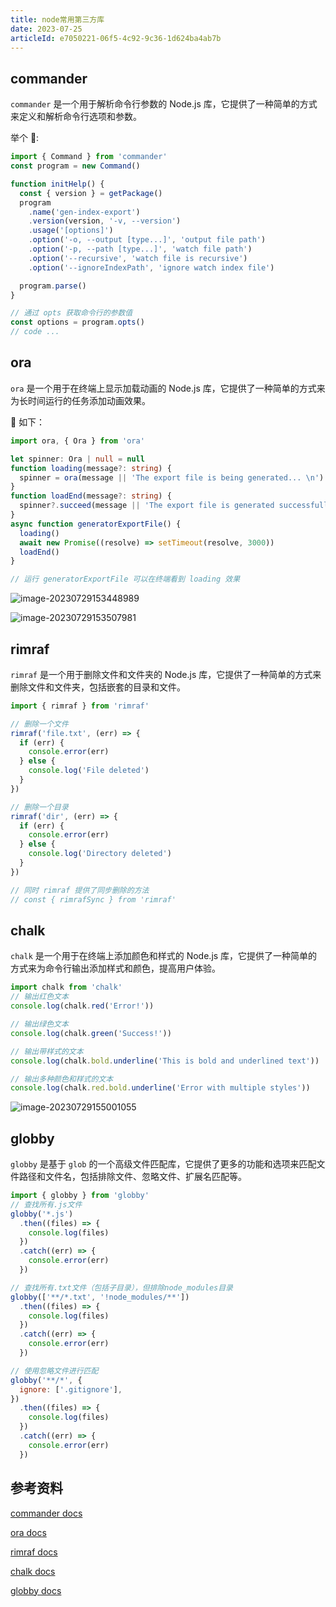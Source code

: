 ```yaml
---
title: node常用第三方库
date: 2023-07-25
articleId: e7050221-06f5-4c92-9c36-1d624ba4ab7b
---
```


## commander

`commander` 是一个用于解析命令行参数的 Node.js 库，它提供了一种简单的方式来定义和解析命令行选项和参数。

举个 🌰:

```ts
import { Command } from 'commander'
const program = new Command()

function initHelp() {
  const { version } = getPackage()
  program
    .name('gen-index-export')
    .version(version, '-v, --version')
    .usage('[options]')
    .option('-o, --output [type...]', 'output file path')
    .option('-p, --path [type...]', 'watch file path')
    .option('--recursive', 'watch file is recursive')
    .option('--ignoreIndexPath', 'ignore watch index file')

  program.parse()
}

// 通过 opts 获取命令行的参数值
const options = program.opts()
// code ...
```

## ora

`ora` 是一个用于在终端上显示加载动画的 Node.js 库，它提供了一种简单的方式来为长时间运行的任务添加动画效果。

🌰 如下：

```ts
import ora, { Ora } from 'ora'

let spinner: Ora | null = null
function loading(message?: string) {
  spinner = ora(message || 'The export file is being generated... \n').start()
}
function loadEnd(message?: string) {
  spinner?.succeed(message || 'The export file is generated successfully.')
}
async function generatorExportFile() {
  loading()
  await new Promise((resolve) => setTimeout(resolve, 3000))
  loadEnd()
}

// 运行 generatorExportFile 可以在终端看到 loading 效果
```

![image-20230729153448989](https://pic.jxwazx.cn/oss/file/WPJTOOANlAvXos4EJeb0m/2023-07-29/image-20230729153448989.png)

![image-20230729153507981](https://pic.jxwazx.cn/oss/file/WPJTOOANlAvXos4EJeb0m/2023-07-29/image-20230729153507981.png)

## rimraf

`rimraf` 是一个用于删除文件和文件夹的 Node.js 库，它提供了一种简单的方式来删除文件和文件夹，包括嵌套的目录和文件。

```js
import { rimraf } from 'rimraf'

// 删除一个文件
rimraf('file.txt', (err) => {
  if (err) {
    console.error(err)
  } else {
    console.log('File deleted')
  }
})

// 删除一个目录
rimraf('dir', (err) => {
  if (err) {
    console.error(err)
  } else {
    console.log('Directory deleted')
  }
})

// 同时 rimraf 提供了同步删除的方法
// const { rimrafSync } from 'rimraf'
```

## chalk

`chalk` 是一个用于在终端上添加颜色和样式的 Node.js 库，它提供了一种简单的方式来为命令行输出添加样式和颜色，提高用户体验。

```js
import chalk from 'chalk'
// 输出红色文本
console.log(chalk.red('Error!'))

// 输出绿色文本
console.log(chalk.green('Success!'))

// 输出带样式的文本
console.log(chalk.bold.underline('This is bold and underlined text'))

// 输出多种颜色和样式的文本
console.log(chalk.red.bold.underline('Error with multiple styles'))
```

![image-20230729155001055](https://pic.jxwazx.cn/oss/file/WPJTOOANlAvXos4EJeb0m/2023-07-29/image-20230729155001055.png)

## globby

`globby` 是基于 `glob` 的一个高级文件匹配库，它提供了更多的功能和选项来匹配文件路径和文件名，包括排除文件、忽略文件、扩展名匹配等。

```js
import { globby } from 'globby'
// 查找所有.js文件
globby('*.js')
  .then((files) => {
    console.log(files)
  })
  .catch((err) => {
    console.error(err)
  })

// 查找所有.txt文件（包括子目录），但排除node_modules目录
globby(['**/*.txt', '!node_modules/**'])
  .then((files) => {
    console.log(files)
  })
  .catch((err) => {
    console.error(err)
  })

// 使用忽略文件进行匹配
globby('**/*', {
  ignore: ['.gitignore'],
})
  .then((files) => {
    console.log(files)
  })
  .catch((err) => {
    console.error(err)
  })
```

## 参考资料

[commander docs](https://github.com/tj/commander.js)

[ora docs](https://www.npmjs.com/package/ora)

[rimraf docs](https://www.npmjs.com/package/rimraf)

[chalk docs](https://www.npmjs.com/package/chalk)

[globby docs](https://www.npmjs.com/package/globby)
